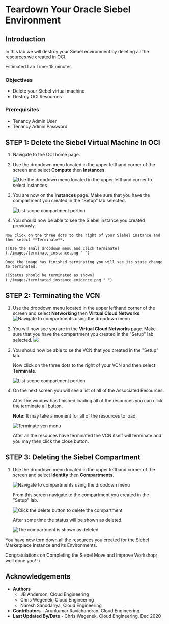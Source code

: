 # Teardown Your Oracle Siebel Environment

## Introduction
In this lab we will destroy your Siebel environment by deleting all the resources we created in OCI.

Estimated Lab Time: 15 minutes


### Objectives
* Delete your Siebel virtual machine
* Destroy OCI Resources

### Prerequisites
* Tenancy Admin User
* Tenancy Admin Password

## **STEP 1:** Delete the Siebel Virtual Machine In OCI

1. Navigate to the OCI home page.

2. Use the dropdown menu located in the upper lefthand corner of the screen and select **Compute** then **Instances**.

    ![Use the dropdown menu located in the upper lefthand corner to select instances](./images/dropdown_compute_instance.png " ")

3. You are now on the **Instances** page. Make sure that you have the compartment you created in the "Setup" lab selected.

    ![List scope compartment portion](./images/correct_compartment.png " ")

4.   You should now be able to see the Siebel instance you created previously.

    Now click on the three dots to the right of your Siebel instance and then select **Terminate**.

    ![Use the small dropdown menu and click terminate](./images/terminate_instance.png " ")

    Once the image has finished terminating you will see its state change to terminated.

    ![Status should be terminated as shown](./images/terminated_instance_evidence.png " ")

## **STEP 2:** Terminating the VCN

1. Use the dropdown menu located in the upper lefthand corner of the screen and select **Networking** then **Virtual Cloud Networks**.
    ![Navigate to compartments using the dropdown menu](./images/dropdown_networking_vcn.png " ")

2. You will now see you are in the **Virtual Cloud Networks** page. Make sure that you have the compartment you created in the "Setup" lab selected.
    ![](./images/correct_compartment.png " ")

3. You shoud now be able to se the VCN that you created in the "Setup" lab.

    Now click on the three dots to the right of your VCN and then select **Terminate**.

    ![List scope compartment portion](./images/siebelVCN.png " ")

4. On the next screen you will see a list of all of the Associated Resources.

    After the window has finished loading all of the resources you can click the terminate all button.

    **Note:** It may take a moment for all of the resources to load.

    ![Terminate vcn menu](./images/terminate_confirm.png " ")

    After all the resouces have terminated the VCN itself will terminate and you may then click the close button.

## **STEP 3:** Deleting the Siebel Compartment

1.  Use the dropdown menu located in the upper lefthand corner of the screen and select **Identity** then **Compartments**.

    ![Navigate to compartments using the dropdown menu](./images/dropdown_compartment.png " ")

    From this screen navigate to the compartment you created in the "Setup" lab.

    ![Click the delete button to delete the compartment](./images/delete_compartment.png " ")

    After some time the status will be shown as deleted.

    ![The compartment is shown as deleted](./images/deleted_compartment.png " ")

You have now torn down all the resources you created for the Siebel Marketplace Instance and its Environments.

Congratulations on Completing the Siebel Move and Improve Workshop; well done you! :)


## Acknowledgements
* **Authors**
  - JB Anderson, Cloud Engineering
  - Chris Wegenek, Cloud Engineering
  - Naresh Sanodariya, Cloud Engineering
* **Contributors** -  Arunkumar Ravichandran, Cloud Engineering
* **Last Updated By/Date** - Chris Wegenek, Cloud Engineering, Dec 2020


